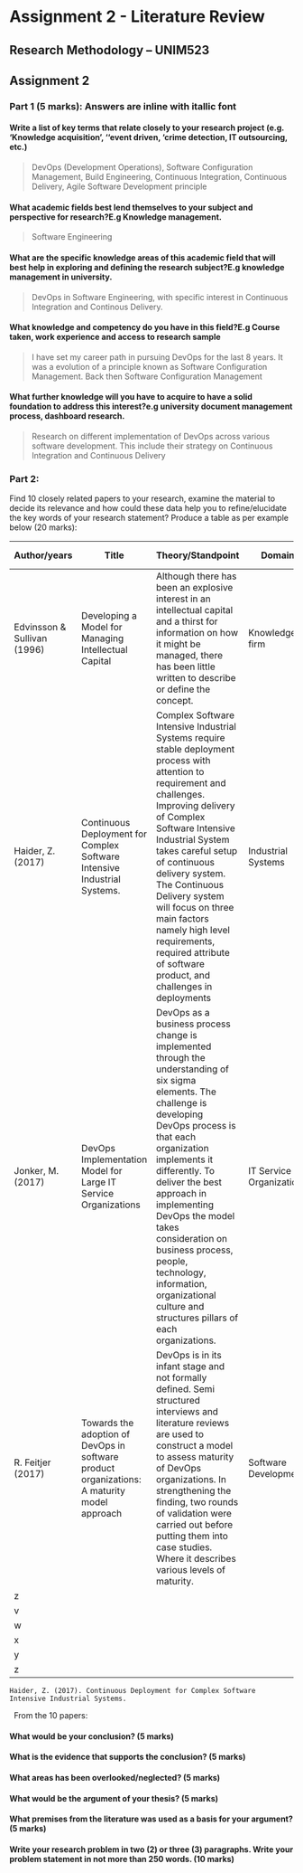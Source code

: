 # Assignment 2 - Literature Review 
## Research Methodology – UNIM523 
## Assignment 2 

### Part 1 (5 marks): Answers are inline with itallic font

#### Write a list of key terms that relate closely to your research project (e.g. ‘Knowledge acquisition’, ‘‘event driven, ‘crime detection, IT outsourcing, etc.) 
> DevOps (Development Operations),
> Software Configuration Management, 
> Build Engineering,
> Continuous Integration,
> Continuous Delivery,
> Agile Software Development principle

#### What academic fields best lend themselves to your subject and perspective for research?E.g Knowledge management. 
> Software Engineering

#### What are the specific knowledge areas of this academic field that will best help in exploring and defining the research subject?E.g knowledge management in university. 
> DevOps in Software Engineering, with specific interest in Continuous Integration and Continous Delivery.

#### What knowledge and competency do you have in this field?E.g Course taken, work experience and access to research sample 
> I have set my career path in pursuing DevOps for the last 8 years. It was a evolution of a principle known as Software Configuration Management. Back then Software Configuration Management 

#### What further knowledge will you have to acquire to have a solid foundation to address this interest?e.g university document management process, dashboard research. 
> Research on different implementation of DevOps across various software development. This include their strategy on Continuous Integration and Continuous Delivery
       
### Part 2: 
Find 10 closely related papers to your research, examine the material to decide its relevance and how could these data help you to refine/elucidate the key words of your research statement? Produce a table as per example below (20 marks): 



Author/years| Title 	| Theory/Standpoint	| Domain 	| Significant Findings 
------------|-----------|-------------------|-----------|-------------------------
Edvinsson & Sullivan (1996)|Developing a Model for Managing Intellectual Capital|Although there has been an explosive interest in an intellectual capital and a thirst for information on how it might be managed, there has been little written to describe or define the concept.|Knowledge firm|This article provides background and definition to the notion of intellectual capital and describes where and how it fits into the 'knowledge company'. 
Haider, Z. (2017) | Continuous Deployment for Complex Software Intensive Industrial Systems.	| Complex Software Intensive Industrial Systems require stable deployment process with attention to requirement and challenges. Improving delivery of Complex Software Intensive Industrial System takes careful setup of continuous delivery system. The Continuous Delivery system will focus on three main factors namely high level requirements, required attribute of software product, and challenges in deployments	| Industrial Systems |The article discusses the development of software delivery pipeline that manage to shorten time while preserving repeatability and reliability of the deployment process. 
Jonker, M. (2017) | DevOps Implementation Model for Large IT Service Organizations | DevOps as a business process change is implemented through the understanding of six sigma elements. The challenge is developing DevOps process is that each organization implements it differently. To deliver the best approach in implementing DevOps the model takes consideration on business  process,  people, technology,  information,  organizational  culture  and  structures pillars of each organizations. | IT Service Organizations	| The Business pillars which are the basis of the implementation of DevOps model are all relevant in each scenario. However the dynamic nature of them suggests some building blocks for the implementation of DevOps; external drivers, component with its aspects, implementation approach, and critical organizational factors.
R. Feitjer (2017)|Towards the adoption of DevOps in software product organizations: A maturity model approach | DevOps is in its infant stage and not formally defined. Semi structured interviews and literature reviews are used to construct a model to assess maturity of DevOps organizations. In strengthening the finding, two rounds of validation were carried out before putting them into case studies. Where it describes various levels of maturity.		| Software Development 	|Six drivers and 63 capabilities were identified to define the maturity of DevOps implementation. These capabilities are grouped into three perspectives. All of them are used to gauge the competency in DevOps implementation.
z			|			|					|			|i
v			|			|					|			|e
w			|			|					|			|d
x			|			|					|			|c
y			|			|					|			|b
z			|			|					|			|a

```
Haider, Z. (2017). Continuous Deployment for Complex Software Intensive Industrial Systems. 
```
  
From the 10 papers: 
#### What would be your conclusion? (5 marks) 
#### What is the evidence that supports the conclusion? (5 marks) 
#### What areas has been overlooked/neglected? (5 marks) 
#### What would be the argument of your thesis? (5 marks) 
#### What premises from the literature was used as a basis for your argument? (5 marks) 
#### Write your research problem in two (2) or three (3) paragraphs. Write your problem statement in not more than 250 words. (10 marks) 
